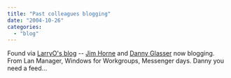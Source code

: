 ```yaml
---
title: "Past colleagues blogging"
date: "2004-10-26"
categories: 
  - "blog"
---
```


Found via [LarryO's blog](http://blogs.msdn.com/larryosterman/archive/2004/10/25/247344.aspx) -- [Jim Horne](http://www.jimhblog.com/) and [Danny Glasser](http://www.livejournal.com/users/dglasser/18106.html) now blogging. From Lan Manager, Windows for Workgroups, Messenger days. Danny you need a feed...
